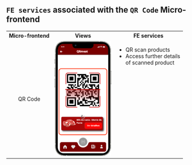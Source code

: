 ## `FE services` associated with the `QR Code` Micro-frontend

<table>
  <tr>
    <th>Micro-frontend</th>
    <th>Views</th>
    <th>FE services</th>
  </tr>
  <tr>
    <td rowspan="5" style="text-align: center;">QR Code</td>
    <td><img src="https://github.com/DuarteVDG/aw-project/blob/main/front-end/fe-services/images/QRCode.png?raw=true" style="width: 150px; height: auto;" /></td>
    <td style="vertical-align: top;">
      <ul>
        <li>QR scan products</li>
        <li>Access further details <br>of scanned product</li>
      </ul>
    </td>
  </tr>
</table>
